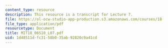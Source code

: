 ```yaml
---
content_type: resource
description: This resource is a transcript for Lecture 7.
file: https://ol-ocw-studio-app-production.s3.amazonaws.com/courses/18-06-linear-algebra-spring-2010/1d48511dfc3158b035ab92820c9a41cd_MIT18_06S10_L07.pdf
file_type: application/pdf
resourcetype: Document
title: MIT18_06S10_L07.pdf
uid: 1d48511d-fc31-58b0-35ab-92820c9a41cd
---
```

